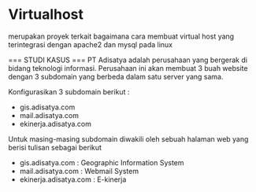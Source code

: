 # Virtualhost
merupakan proyek terkait bagaimana cara membuat virtual host yang terintegrasi dengan apache2 dan mysql pada linux


=== STUDI KASUS ===
PT Adisatya adalah perusahaan yang bergerak di bidang teknologi informasi.
Perusahaan ini akan membuat 3 buah website dengan 3 subdomain  yang berbeda dalam  satu server yang sama.

Konfigurasikan 3 subdomain berikut :
- gis.adisatya.com
- mail.adisatya.com
- ekinerja.adisatya.com

Untuk masing-masing subdomain diwakili oleh sebuah halaman web 
yang berisi tulisan sebagai berikut
- gis.adisatya.com		: Geographic Information System
- mail.adisatya.com		: Webmail System
- ekinerja.adisatya.com	: E-kinerja
